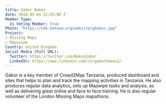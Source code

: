 ```yaml
---
title: Gabor Bakos
date: 2018-05-01 22:25:00 Z
Member Type:
  Is Voting Member: true
Photo: "https://cdn.hotosm.org/website/gbakos.jpg"
Project:
- Missing Maps
- Mapswipe
Country: United Kingdom
Social Media (Full URL):
  Twitter: https://twitter.com/BakosGabor
  LinkedIn: https://www.linkedin.com/in/gaborbakos1/
---
```


Gabor is a key member of Crowd2Map Tanzania, produced dashboard and sites that helps to plan and track the mapping activities in Tanzania. He also produces regular data analytics, sets up Mapwipe tasks and analysis, as well as delivering great online and face to face training. He is also regular volunteer of the London Missing Maps mapathons. 
